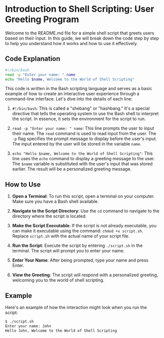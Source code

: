 # Introduction to Shell Scripting: User Greeting Program

Welcome to the README.md file for a simple shell script that greets users based on their input. In this guide, we will break down the code step by step to help you understand how it works and how to use it effectively.

## Code Explanation

```bash
#!/bin/bash
read -p "Enter your name: " name
echo "Hello $name, Welcome to the World of Shell Scripting"
```

This code is written in the Bash scripting language and serves as a basic example of how to create an interactive user experience through a command-line interface. Let's dive into the details of each line:

1. `#!/bin/bash`: This is called a "shebang" or "hashbang." It's a special directive that tells the operating system to use the Bash shell to interpret the script. In essence, it sets the environment for the script to run.

2. `read -p "Enter your name: " name`: This line prompts the user to input their name. The `read` command is used to read input from the user. The `-p` flag specifies the prompt message to display before the user's input. The input entered by the user will be stored in the variable `name`.

3. `echo "Hello $name, Welcome to the World of Shell Scripting"`: This line uses the `echo` command to display a greeting message to the user. The `$name` variable is substituted with the user's input that was stored earlier. The result will be a personalized greeting message.

## How to Use

1. **Open a Terminal**: To run this script, open a terminal on your computer. Make sure you have a Bash shell available.

2. **Navigate to the Script Directory**: Use the `cd` command to navigate to the directory where the script is located.

3. **Make the Script Executable**: If the script is not already executable, you can make it executable using the command: `chmod +x script.sh`. Replace `script.sh` with the actual name of your script file.

4. **Run the Script**: Execute the script by entering `./script.sh` in the terminal. The script will prompt you to enter your name.

5. **Enter Your Name**: After being prompted, type your name and press Enter.

6. **View the Greeting**: The script will respond with a personalized greeting, welcoming you to the world of shell scripting.

## Example

Here's an example of how the interaction might look when you run the script:

```bash
$ ./script.sh
Enter your name: John
Hello John, Welcome to the World of Shell Scripting
```